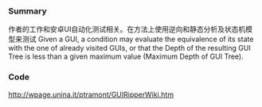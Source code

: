 ### Summary
作者的工作和安卓UI自动化测试相关。在方法上使用逆向和静态分析及状态机模型来测试
Given a GUI, a condition may evaluate the equivalence of its state with the one of already visited GUIs, or that the Depth of the resulting GUI Tree is less than a given maximum value (Maximum Depth of GUI Tree).

### Code
http://wpage.unina.it/ptramont/GUIRipperWiki.htm